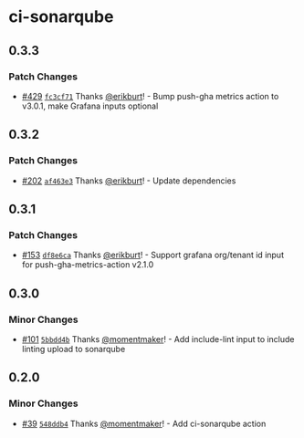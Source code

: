 # ci-sonarqube

## 0.3.3

### Patch Changes

- [#429](https://github.com/smartcontractkit/.github/pull/429)
  [`fc3cf71`](https://github.com/smartcontractkit/.github/commit/fc3cf71f41e6bcdedf28f9d04058343bb66206d5)
  Thanks [@erikburt](https://github.com/erikburt)! - Bump push-gha metrics
  action to v3.0.1, make Grafana inputs optional

## 0.3.2

### Patch Changes

- [#202](https://github.com/smartcontractkit/.github/pull/202)
  [`af463e3`](https://github.com/smartcontractkit/.github/commit/af463e3a584be3b85ae85e7a48f288a2098275cd)
  Thanks [@erikburt](https://github.com/erikburt)! - Update dependencies

## 0.3.1

### Patch Changes

- [#153](https://github.com/smartcontractkit/.github/pull/153)
  [`df8e6ca`](https://github.com/smartcontractkit/.github/commit/df8e6cab6b0aa2f152575d5f7aade5e712a53b86)
  Thanks [@erikburt](https://github.com/erikburt)! - Support grafana org/tenant
  id input for push-gha-metrics-action v2.1.0

## 0.3.0

### Minor Changes

- [#101](https://github.com/smartcontractkit/.github/pull/101)
  [`5bbdd4b`](https://github.com/smartcontractkit/.github/commit/5bbdd4be4268687e6a3d0a1ec33b87eb819478df)
  Thanks [@momentmaker](https://github.com/momentmaker)! - Add include-lint
  input to include linting upload to sonarqube

## 0.2.0

### Minor Changes

- [#39](https://github.com/smartcontractkit/.github/pull/39)
  [`548ddb4`](https://github.com/smartcontractkit/.github/commit/548ddb445da09e8ec42ef8a51df57fee139d31c5)
  Thanks [@momentmaker](https://github.com/momentmaker)! - Add ci-sonarqube
  action
